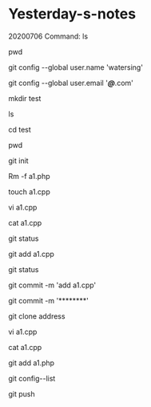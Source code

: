 # Yesterday-s-notes
20200706
Command: 
ls  

pwd

git config --global user.name 'watersing'

git config --global user.email '***@***.com'

mkdir test

ls

cd test


pwd

git init

Rm -f a1.php



touch a1.cpp

vi a1.cpp

cat a1.cpp

 git status
 
git add a1.cpp

git status

git commit -m 'add a1.cpp'

git commit -m '********'

git clone address


vi a1.cpp

cat a1.cpp

git add a1.php

git config--list


git push
